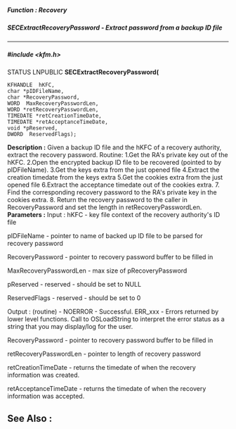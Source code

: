 ##### Function : Recovery
##### SECExtractRecoveryPassword - Extract password from a backup ID file
---
##### #include <kfm.h>
STATUS LNPUBLIC **SECExtractRecoveryPassword(**

	KFHANDLE  hKFC,
	char *pIDFileName,
	char *RecoveryPassword,
	WORD  MaxRecoveryPasswordLen,
	WORD *retRecoveryPasswordLen,
	TIMEDATE *retCreationTimeDate,
	TIMEDATE *retAcceptanceTimeDate,
	void *pReserved,
	DWORD  ReservedFlags);
**Description :**
Given a backup ID file and the hKFC of a recovery authority, extract the 
recovery password.
Routine:
	1.Get the RA's private key out of the hKFC.
	2.Open the encrypted backup ID file to be recovered (pointed to by 
pIDFileName).
	3.Get the keys extra from the just opened file
	4.Extract the creation timedate from the keys extra
 5.Get the cookies extra from the just opened file
	6.Extract the acceptance timedate out of the cookies extra.
	7. Find the corresponding recovery password to the RA's private key in 
the cookies extra.
	8. Return the recovery password to the caller in RecoveryPassword and 
set the length in retRecoveryPasswordLen.
**Parameters :**
Input :
hKFC  -  key file context of the recovery authority's ID file

pIDFileName  -  pointer to name of backed up ID file to be parsed for recovery password

RecoveryPassword  -  pointer to recovery password buffer to be filled in

MaxRecoveryPasswordLen  -  max size of pRecoveryPassword

pReserved  -  reserved - should be set to NULL

ReservedFlags  -  reserved - should be set to 0

Output :
(routine)  -  NOERROR - Successful.
	ERR_xxx - Errors returned by lower level functions.  Call to OSLoadString to interpret the error status as a string that you may display/log for the user.


RecoveryPassword  -  pointer to recovery password buffer to be filled in

retRecoveryPasswordLen  -  pointer to length of recovery password 

retCreationTimeDate  -  returns the timedate of when the recovery information was created.

retAcceptanceTimeDate  -  returns the timedate of when the recovery information was accepted.

**See Also :**
[](D:/md_files/.md)
---
